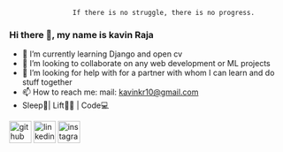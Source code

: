                     If there is no struggle, there is no progress.
### Hi there 👋, my name is kavin Raja
<!---![](https://arturssmirnovs.github.io/github-profile-readme-generator/images/banner.png)--->


- 🌱 I’m currently learning Django and open cv 
- 👯 I’m looking to collaborate on any web development or ML projects 
- 🔎 I’m looking for help with for a partner with whom I can learn and do stuff together  
- 📫 How to reach me: mail: kavinkr10@gmail.com 
-  Sleep🛌| Lift🏋️‍♀️ | Code💻


[<img src='https://cdn.jsdelivr.net/npm/simple-icons@3.0.1/icons/github.svg' alt='github' height='40'>](https://github.com/errorsandbugs)  [<img src='https://cdn.jsdelivr.net/npm/simple-icons@3.0.1/icons/linkedin.svg' alt='linkedin' height='40'>](https://www.linkedin.com/in/https://www.linkedin.com/in/kavin-raja-9653b31b1/)  [<img src='https://cdn.jsdelivr.net/npm/simple-icons@3.0.1/icons/instagram.svg' alt='instagram' height='40'>](https://www.instagram.com/mr.darkness._/)  


<!---
errorsandbugs/errorsandbugs is a ✨ special ✨ repository because its `README.md` (this file) appears on your GitHub profile.
You can click the Preview link to take a look at your changes.
--->
